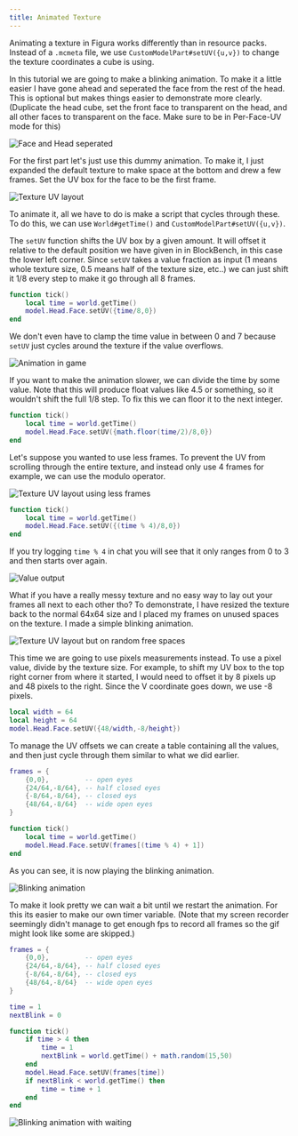 ```yaml
---
title: Animated Texture
---
```


Animating a texture in Figura works differently than in resource packs. Instead of a `.mcmeta` file, we use `CustomModelPart#setUV({u,v})` to change the texture coordinates a cube is using.

In this tutorial we are going to make a blinking animation. To make it a little easier I have gone ahead and seperated the face from the rest of the head. This is optional but makes things easier to demonstrate more clearly. (Duplicate the head cube, set the front face to transparent on the head, and all other faces to transparent on the face. Make sure to be in Per-Face-UV mode for this)

![Face and Head seperated](./assets/model-1.gif)

For the first part let's just use this dummy animation. To make it, I just expanded the default texture to make space at the bottom and drew a few frames. Set the UV box for the face to be the first frame.

![Texture UV layout](./assets/texture-1.png)

To animate it, all we have to do is make a script that cycles through these. To do this, we can use `World#getTime()` and `CustomModelPart#setUV({u,v})`.

The `setUV` function shifts the UV box by a given amount. It will offset it relative to the default position we have given in in BlockBench, in this case the lower left corner. Since `setUV` takes a value fraction as input (1 means whole texture size, 0.5 means half of the texture size, etc..) we can just shift it 1/8 every step to make it go through all 8 frames.

```lua
function tick()
    local time = world.getTime()
    model.Head.Face.setUV({time/8,0})
end
```
We don't even have to clamp the time value in between 0 and 7 because `setUV` just cycles around the texture if the value overflows.

![Animation in game](./assets/minecraft-1.gif)

If you want to make the animation slower, we can divide the time by some value. Note that this will produce float values like 4.5 or something, so it wouldn't shift the full 1/8 step. To fix this we can floor it to the next integer.

```lua
function tick()
    local time = world.getTime()
    model.Head.Face.setUV({math.floor(time/2)/8,0})
end
```

Let's suppose you wanted to use less frames. To prevent the UV from scrolling through the entire texture, and instead only use 4 frames for example, we can use the modulo operator.

![Texture UV layout using less frames](./assets/texture-2.png)

```lua
function tick()
    local time = world.getTime()
    model.Head.Face.setUV({(time % 4)/8,0})
end
```

If you try logging `time % 4` in chat you will see that it only ranges from 0 to 3 and then starts over again.

![Value output](./assets/chat-1.png)

What if you have a really messy texture and no easy way to lay out your frames all next to each other tho? To demonstrate, I have resized the texture back to the normal 64x64 size and I placed my frames on unused spaces on the texture. I made a simple blinking animation.

![Texture UV layout but on random free spaces](./assets/texture-3.png)

This time we are going to use pixels measurements instead. To use a pixel value, divide by the texture size. For example, to shift my UV box to the top right corner from where it started, I would need to offset it by 8 pixels up and 48 pixels to the right. Since the V coordinate goes down, we use -8 pixels.

```lua
local width = 64
local height = 64
model.Head.Face.setUV({48/width,-8/height})
```

To manage the UV offsets we can create a table containing all the values, and then just cycle through them similar to what we did earlier.

```lua
frames = {
    {0,0},         -- open eyes
    {24/64,-8/64}, -- half closed eyes
    {-8/64,-8/64}, -- closed eys
    {48/64,-8/64}  -- wide open eyes
}

function tick()
    local time = world.getTime()
    model.Head.Face.setUV(frames[(time % 4) + 1])
end
```

As you can see, it is now playing the blinking animation.

![Blinking animation](./assets/minecraft-2.gif)

To make it look pretty we can wait a bit until we restart the animation. For this its easier to make our own timer variable. (Note that my screen recorder seemingly didn't manage to get enough fps to record all frames so the gif might look like some are skipped.)

```lua
frames = {
    {0,0},         -- open eyes
    {24/64,-8/64}, -- half closed eyes
    {-8/64,-8/64}, -- closed eys
    {48/64,-8/64}  -- wide open eyes
}

time = 1
nextBlink = 0

function tick()
    if time > 4 then
        time = 1
        nextBlink = world.getTime() + math.random(15,50)
    end
    model.Head.Face.setUV(frames[time])
    if nextBlink < world.getTime() then
        time = time + 1
    end
end
```

![Blinking animation with waiting](./assets/minecraft-3.gif)
